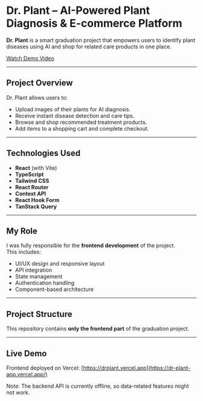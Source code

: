 # Dr. Plant – AI-Powered Plant Diagnosis & E-commerce Platform

**Dr. Plant** is a smart graduation project that empowers users to identify plant diseases using AI and shop for related care products in one place.

 [Watch Demo Video](https://drive.google.com/file/d/1FXfCEkJ4SlKTN61Cz4xE6mldJLVQdoRM/view?usp=sharing)

---

##  Project Overview

Dr. Plant allows users to:
-  Upload images of their plants for AI diagnosis.
-  Receive instant disease detection and care tips.
-  Browse and shop recommended treatment products.
-  Add items to a shopping cart and complete checkout.

---

##  Technologies Used

- **React** (with Vite)
- **TypeScript**
- **Tailwind CSS**
- **React Router**
- **Context API**
- **React Hook Form**
- **TanStack Query**

---

##  My Role

I was fully responsible for the **frontend development** of the project.  
This includes:
- UI/UX design and responsive layout
- API integration
- State management
- Authentication handling
- Component-based architecture

---

##  Project Structure

This repository contains **only the frontend part** of the graduation project.

---
## Live Demo
Frontend deployed on Vercel:
 [https://drplant.vercel.app](https://dr-plant-app.vercel.app/)

 Note: The backend API is currently offline, so data-related features might not work.





